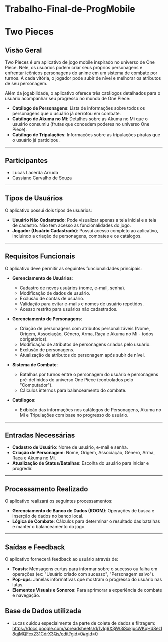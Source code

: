 # Trabalho-Final-de-ProgMobile

# Two Pieces

## Visão Geral

Two Pieces é um aplicativo de jogo mobile inspirado no universo de One Piece. Nele, os usuários podem criar seus próprios personagens e enfrentar icônicos personagens do anime em um sistema de combate por turnos. A cada vitória, o jogador pode subir de nível e melhorar os atributos de seu personagem.

Além da jogabilidade, o aplicativo oferece três catálogos detalhados para o usuário acompanhar seu progresso no mundo de One Piece:

* **Catálogo de Personagens**: Lista de informações sobre todos os personagens que o usuário já derrotou em combate.
* **Catálogo de Akuma no Mi**: Detalhes sobre as Akuma no Mi que o usuário consumiu (frutas que concedem poderes no universo One Piece).
* **Catálogo de Tripulações**: Informações sobre as tripulações piratas que o usuário já participou.

---

## Participantes

* Lucas Lacerda Arruda
* Cassiano Carvalho de Souza

---

## Tipos de Usuários

O aplicativo possui dois tipos de usuários:

* **Usuário Não Cadastrado**: Pode visualizar apenas a tela inicial e a tela de cadastro. Não tem acesso às funcionalidades do jogo.
* **Jogador (Usuário Cadastrado)**: Possui acesso completo ao aplicativo, incluindo a criação de personagens, combates e os catálogos.

---

## Requisitos Funcionais

O aplicativo deve permitir as seguintes funcionalidades principais:

* **Gerenciamento de Usuários**:
    * Cadastro de novos usuários (nome, e-mail, senha).
    * Modificação de dados de usuário.
    * Exclusão de contas de usuário.
    * Validação para evitar e-mails e nomes de usuário repetidos.
    * Acesso restrito para usuários não cadastrados.

* **Gerenciamento de Personagens**:
    * Criação de personagens com atributos personalizáveis (Nome, Origem, Associação, Gênero, Arma, Raça e Akuma no Mi - todos obrigatórios).
    * Modificação de atributos de personagens criados pelo usuário.
    * Exclusão de personagens.
    * Atualização de atributos do personagem após subir de nível.

* **Sistema de Combate**:
    * Batalhas por turnos entre o personagem do usuário e personagens pré-definidos do universo One Piece (controlados pelo "Computador").
    * Cálculos internos para balanceamento do combate.

* **Catálogos**:
    * Exibição das informações nos catálogos de Personagens, Akuma no Mi e Tripulações com base no progresso do usuário.

---

## Entradas Necessárias

* **Cadastro de Usuário**: Nome de usuário, e-mail e senha.
* **Criação de Personagem**: Nome, Origem, Associação, Gênero, Arma, Raça e Akuma no Mi.
* **Atualização de Status/Batalhas**: Escolha do usuário para iniciar e progredir.

---

## Processamento Realizado

O aplicativo realizará os seguintes processamentos:

* **Gerenciamento de Banco de Dados (ROOM)**: Operações de busca e inserção de dados no banco local.
* **Lógica de Combate**: Cálculos para determinar o resultado das batalhas e manter o balanceamento do jogo.

---

## Saídas e Feedback

O aplicativo fornecerá feedback ao usuário através de:

* **Toasts**: Mensagens curtas para informar sobre o sucesso ou falha em operações (ex: "Usuário criado com sucesso", "Personagem salvo").
* **Pop-ups**: Janelas informativas que mostram o progresso do usuário nas lutas.
* **Elementos Visuais e Sonoros**: Para aprimorar a experiência de combate e navegação.

## Base de Dados utilizada

* Lucas cuidou especialmente da parte de colete de dados e filtragem:
https://docs.google.com/spreadsheets/d/1vIq6X3jW3iSxkjucWKqHd8ezI8qjMQFcx231CdrX3Qs/edit?gid=0#gid=0

